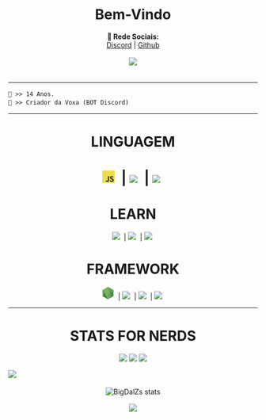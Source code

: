 <h1 align="center">Bem-Vindo</h1>

<p align="center">
  <b>🐼 Rede Sociais:</b><br>
  <a href="https://discord.gg/">Discord</a> |
  <a href="https://github.com/BigDalZs">Github</a>
  <br><br>
  <img src="https://media.discordapp.net/attachments/879205491954290778/879478268905021520/efsdfdsf.gif">
  <br><br>
  <!-- <img src="https://discord.c99.nl/widget/theme-4/793810464156811323.png"> -->
</p>

-----

```diff
👤 >> 14 Anos.
🍭 >> Criador da Voxa (BOT Discord)
```

-----

<h1 align="center">LINGUAGEM<h1>

<p align="center"> 
  <code><img height="25" src="https://raw.githubusercontent.com/github/explore/80688e429a7d4ef2fca1e82350fe8e3517d3494d/topics/javascript/javascript.png"></code>&nbsp; |
  <code><img height="25" src="https://upload.wikimedia.org/wikipedia/commons/thumb/c/c3/Python-logo-notext.svg/1024px-Python-logo-notext.svg.png"></code>&nbsp; |
  <code><img height="25" src="https://img2.freepng.fr/20180831/iua/kisspng-c-programming-language-logo-microsoft-visual-stud-atlas-portfolio-5b89919299aab1.1956912415357423546294.jpg"></code>&nbsp;
</p>

<h1 align="center">LEARN</h1>

<p align="center"> 
  <code><img height="25" src="https://media.discordapp.net/attachments/795241931621924865/830929328728178708/ufdFD0CAiQAAAABJRU5ErkJggg.png"></code>&nbsp; |
  <code><img height="25" src="https://upload.wikimedia.org/wikipedia/commons/thumb/1/18/ISO_C%2B%2B_Logo.svg/1200px-ISO_C%2B%2B_Logo.svg.png"></code>&nbsp; |
  <code><img height="25" src="https://media.discordapp.net/attachments/795241931621924865/830929624028545024/nasm-logo.png"></code>&nbsp;
</p>

<h1 align="center">FRAMEWORK</h1>

<p align="center"> 
  <code><img height="25" src="https://raw.githubusercontent.com/github/explore/80688e429a7d4ef2fca1e82350fe8e3517d3494d/topics/nodejs/nodejs.png"></code>&nbsp; |
  <code><img height="25" src="https://upload.wikimedia.org/wikipedia/commons/thumb/c/cf/Angular_full_color_logo.svg/1200px-Angular_full_color_logo.svg.png"></code>&nbsp; |
  <code><img height="25" src="https://www.vincenthouba.com/assets/img/flask-logo.409c7035.jpg"></code>&nbsp; |
  <code><img height="25" src="https://upload.wikimedia.org/wikipedia/commons/thumb/a/a3/.NET_Logo.svg/langfr-220px-.NET_Logo.svg.png"></code>&nbsp;
</p>

-----

<h1 align="center">STATS FOR NERDS</h1>
<p align="center">
  <img src="https://img.shields.io/github/followers/BigDalZs?style=social">
  <img src="https://img.shields.io/github/stars/BigDalZs?style=social">
  <img src="https://komarev.com/ghpvc/?username=BigDalZs&color=blue">
</p>

<img src="https://activity-graph.herokuapp.com/graph?username=BigDalZs">

<p align="center"> <img align="center" src="https://github-readme-stats.vercel.app/api?username=BigDalZs&show_icons=true&include_all_commits=true&show_icons=true&title_color=fff&icon_color=79ff97&text_color=9f9f9f&bg_color=151515" alt="BigDalZs stats" /> </p>

<p align="center"> <img align="center" src="https://github-readme-stats.vercel.app/api/top-langs/?username=BigDalZs&layout=compact&show_icons=true&title_color=fff&icon_color=79ff97&text_color=9f9f9f&bg_color=151515" /></p>
